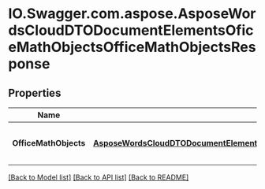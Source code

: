# IO.Swagger.com.aspose.AsposeWordsCloudDTODocumentElementsOficeMathObjectsOfficeMathObjectsResponse
## Properties

Name | Type | Description | Notes
------------ | ------------- | ------------- | -------------
**OfficeMathObjects** | [**AsposeWordsCloudDTODocumentElementsOficeMathObjectsOfficeMathObjectsCollectionDto**](AsposeWordsCloudDTODocumentElementsOficeMathObjectsOfficeMathObjectsCollectionDto.md) | Collection of OfficeMath objects. | [optional] 

[[Back to Model list]](../README.md#documentation-for-models) [[Back to API list]](../README.md#documentation-for-api-endpoints) [[Back to README]](../README.md)

